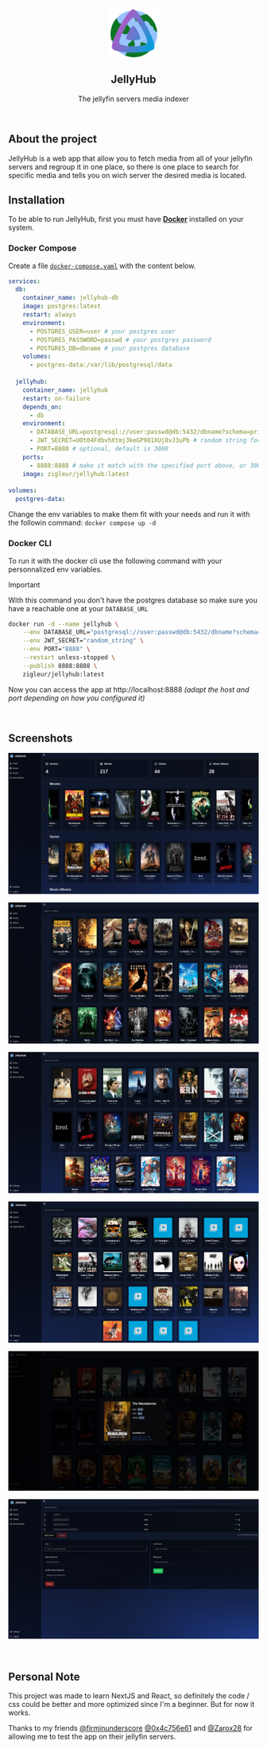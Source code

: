 <div align="center">
    <img src="./public/icon.png" alt="JellyHub Logo" width="100"/>
        <h2>
            JellyHub
        </h2>
        <p>The jellyfin servers media indexer</p>
</div>

<br>
<h2>About the project</h2>
JellyHub is a web app that allow you to fetch media from all of your jellyfin servers and regroup it in one place, so there is one place to search for specific media and tells you on wich server the desired media is located.

<br>
<h2>Installation</h2>

To be able to run JellyHub, first you must have **[Docker](https://www.docker.com/)** installed on your system.
<br>

### Docker Compose

Create a file [`docker-compose.yaml`](https://github.com/Zigl3ur/jellyhub/blob/main/docker-compose.yml) with the content below.

```yaml
services:
  db:
    container_name: jellyhub-db
    image: postgres:latest
    restart: always
    environment:
      - POSTGRES_USER=user # your postgres user
      - POSTGRES_PASSWORD=passwd # your postgres password
      - POSTGRES_DB=dbname # your postgres database
    volumes:
      - postgres-data:/var/lib/postgresql/data

  jellyhub:
    container_name: jellyhub
    restart: on-failure
    depends_on:
      - db
    environment:
      - DATABASE_URL=postgresql://user:passwd@db:5432/dbname?schema=prisma # make it match with the db service
      - JWT_SECRET=UOt04FdbvhXtmj3keGP981XUj8vJ3uPb # random string for jwt, change it
      - PORT=8888 # optional, default is 3000
    ports:
      - 8888:8888 # make it match with the specified port above, or 3000 to default
    image: zigleur/jellyhub:latest

volumes:
  postgres-data:
```

Change the env variables to make them fit with your needs and run it with the followin command: `docker compose up -d`

### Docker CLI

To run it with the docker cli use the following command with your personnalized env variables.

> [!IMPORTANT]
> With this command you don't have the postgres database so make sure you
> have a reachable one at your `DATABASE_URL`

```sh
docker run -d --name jellyhub \
    --env DATABASE_URL="postgresql://user:passwd@db:5432/dbname?schema=prisma" \
    --env JWT_SECRET="random_string" \
    --env PORT="8888" \
    --restart unless-stopped \
    --publish 8888:8888 \
    zigleur/jellyhub:latest
```

Now you can access the app at http://localhost:8888 _(adapt the host and port depending on how you configured it)_

<br>
<h2>Screenshots</h2>

![Screenshot_0](https://github.com/Zigl3ur/jellyhub/blob/main/assets/home_page.png)

![Screenshot_1](https://github.com/Zigl3ur/jellyhub/blob/main/assets/movie_page.png)

![Screenshot_2](https://github.com/Zigl3ur/jellyhub/blob/main/assets/shows_page.png)

![Screenshot_3](https://github.com/Zigl3ur/jellyhub/blob/main/assets/musicalbum_page.png)

![Screenshot_4](https://github.com/Zigl3ur/jellyhub/blob/main/assets/popup_item.png)

![Screenshot_5](https://github.com/Zigl3ur/jellyhub/blob/main/assets/settings_page.png)

<br>
<h2>Personal Note</h2>

This project was made to learn NextJS and React, so definitely the code / css could be better and more optimized since I'm a beginner. But for now it works.

Thanks to my friends [@firminunderscore](https://github.com/firminunderscore) [@0x4c756e61](https://github.com/0x4c756e61) and [@Zarox28](https://github.com/Zarox28) for allowing me to test the app on their jellyfin servers.
